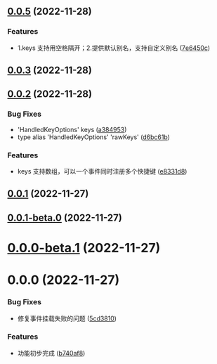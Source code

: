 ## [0.0.5](https://github.com/js-tool-pack/keymap/compare/v0.0.3...v0.0.5) (2022-11-28)

### Features

- 1.keys 支持用空格隔开；2.提供默认别名，支持自定义别名 ([7e6450c](https://github.com/js-tool-pack/keymap/commit/7e6450c2e2bb516683ebd84b60e0494afb998360))

## [0.0.3](https://github.com/js-tool-pack/keymap/compare/v0.0.2...v0.0.3) (2022-11-28)

## [0.0.2](https://github.com/js-tool-pack/keymap/compare/v0.0.1...v0.0.2) (2022-11-28)

### Bug Fixes

- 'HandledKeyOptions' keys ([a384953](https://github.com/js-tool-pack/keymap/commit/a384953e12f7e6248f64cdd689a1f7dc81727268))
- type alias 'HandledKeyOptions' 'rawKeys' ([d6bc61b](https://github.com/js-tool-pack/keymap/commit/d6bc61b904ecb07295cec9e46d5e14711f767c1f))

### Features

- keys 支持数组，可以一个事件同时注册多个快捷键 ([e8331d8](https://github.com/js-tool-pack/keymap/commit/e8331d83c5384485fbc355540c64faa04abb36df))

## [0.0.1](https://github.com/js-tool-pack/keymap/compare/v0.0.1-beta.0...v0.0.1) (2022-11-27)

## [0.0.1-beta.0](https://github.com/js-tool-pack/keymap/compare/v0.0.0-beta.1...v0.0.1-beta.0) (2022-11-27)

# [0.0.0-beta.1](https://github.com/js-tool-pack/keymap/compare/v0.0.0...v0.0.0-beta.1) (2022-11-27)

# 0.0.0 (2022-11-27)

### Bug Fixes

- 修复事件挂载失败的问题 ([5cd3810](https://github.com/js-tool-pack/keymap/commit/5cd3810c76e27d09747954889087595a4975d2fd))

### Features

- 功能初步完成 ([b740af8](https://github.com/js-tool-pack/keymap/commit/b740af875398893c04d04ba2873c782e517b43cb))
